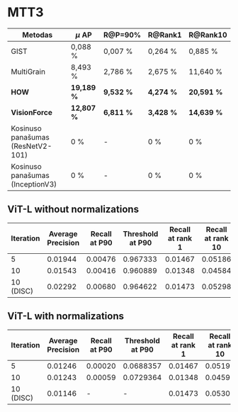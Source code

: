 # MTT3

| **Metodas**                       | **$\mu$ AP**  | **R@P=90\%** | **R@Rank1**  | **R@Rank10**  |
|-----------------------------------|---------------|--------------|--------------|---------------|
| GIST                              | 0,088 \%      | 0,007 \%     | 0,264 \%     | 0,885 \%      |
| MultiGrain                        | 8,493 \%      | 2,786 \%     | 2,675 \%     | 11,640 \%     |
| **HOW**                           | **19,189 \%** | **9,532 \%** | **4,274 \%** | **20,591 \%** |
| **VisionForce**                   | **12,807 \%** | **6,811 \%** | **3,428 \%** | **14,639 \%** |
| Kosinuso panašumas (ResNetV2-101) | 0 \%          | -            | 0 \%         | 0 \%          |
| Kosinuso panašumas (InceptionV3)  | 0 \%          | -            | 0 \%         | 0 \%          |


## ViT-L without normalizations

| **Iteration** | **Average Precision** | **Recall at P90** | **Threshold at P90** | **Recall at rank 1** | **Recall at rank 10** |
|---------------|-----------------------|-------------------|----------------------|----------------------|-----------------------|
| 5             | 0.01944               | 0.00476           | 0.967333             | 0.01467              | 0.05186               |
| 10            | 0.01543               | 0.00416           | 0.960889             | 0.01348              | 0.04584               |
| 10 (DISC)     | 0.02292               | 0.00680           | 0.964622             | 0.01473              | 0.05298               |

## ViT-L with normalizations

| **Iteration** | **Average Precision** | **Recall at P90** | **Threshold at P90** | **Recall at rank 1** | **Recall at rank 10** |
|---------------|-----------------------|-------------------|----------------------|----------------------|-----------------------|
| 5             | 0.01246               | 0.00020           | 0.0688357            | 0.01467              | 0.05192               |
| 10            | 0.01243               | 0.00059           | 0.0729364            | 0.01348              | 0.04591               |
| 10 (DISC)     | 0.01146               | -                 | -                    | 0.01473              | 0.05305               |
